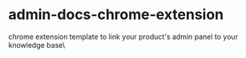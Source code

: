 # admin-docs-chrome-extension
chrome extension template to link your product's admin panel to your knowledge base\
